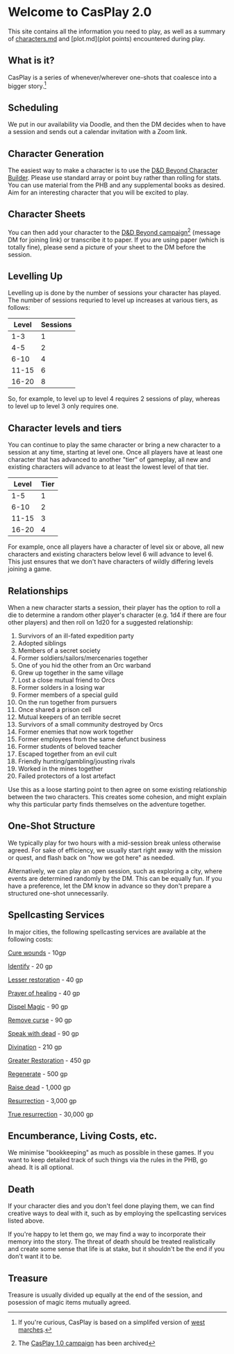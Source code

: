 # Welcome to CasPlay 2.0

This site contains all the information you need to play, as well as a summary of [characters.md](characters) and [plot.md](plot points) encountered during play.

## What is it?

CasPlay is a series of whenever/wherever one-shots that coalesce into a bigger story.[^1] 

## Scheduling
We put in our availability via Doodle, and then the DM decides when to have a session and sends out a calendar invitation with a Zoom link.

## Character Generation
The easiest way to make a character is to use the [D&D Beyond Character Builder](https://www.dndbeyond.com/characters/builder). Please use standard array or point buy rather than rolling for stats. You can use material from the PHB and any supplemental books as desired. Aim for an interesting character that you will be excited to play.

## Character Sheets
You can then add your character to the [D&D Beyond campaign](https://www.dndbeyond.com/campaigns/3121548)[^2] (message DM for joining link) or transcribe it to paper. If you are using paper (which is totally fine), please send a picture of your sheet to the DM before the session.

## Levelling Up
Levelling up is done by the number of sessions your character has played. The number of sessions requried to level up increases at various tiers, as follows:

| Level | Sessions |
|-------|----------|
| 1-3   | 1        |
| 4-5   | 2        |
| 6-10  | 4        |
| 11-15 | 6        |
| 16-20 | 8        |

So, for example, to level up to level 4 requires 2 sessions of play, whereas to level up to level 3 only requires one.

## Character levels and tiers
You can continue to play the same character or bring a new character to a session at any time, starting at level one. Once all players have at least one character that has advanced to another "tier" of gameplay, all new and existing characters will advance to at least the lowest level of that tier.

| Level | Tier     |
|-------|----------|
| 1-5   | 1        |
| 6-10  | 2        |
| 11-15 | 3        |
| 16-20 | 4        |

For example, once all players have a character of level six or above, all new characters and existing characters below level 6 will advance to level 6. This just ensures that we don't have characters of wildly differing levels joining a game.

## Relationships

When a new character starts a session, their player has the option to roll a die to determine a random other player's character (e.g. 1d4 if there are four other players) and then roll on 1d20 for a suggested relationship:

1.  Survivors of an ill-fated expedition party
2.  Adopted siblings
3.  Members of a secret society
4.  Former soldiers/sailors/mercenaries together
5.  One of you hid the other from an Orc warband
6.  Grew up together in the same village
7.  Lost a close mutual friend to Orcs
8.  Former solders in a losing war
9.  Former members of a special guild
10.  On the run together from pursuers
11.  Once shared a prison cell
12.  Mutual keepers of an terrible secret
13.  Survivors of a small community destroyed by Orcs
14.  Former enemies that now work together
15.  Former employees from the same defunct business
16.  Former students of beloved teacher
17.  Escaped together from an evil cult
18.  Friendly hunting/gambling/jousting rivals
19.  Worked in the mines together
20.  Failed protectors of a lost artefact

Use this as a loose starting point to then agree on some existing relationship between the two characters. This creates some cohesion, and might explain why this particular party finds themselves on the adventure together.

## One-Shot Structure
We typically play for two hours with a mid-session break unless otherwise agreed. For sake of efficiency, we usually start right away with the mission or quest, and flash back on "how we got here" as needed.

Alternatively, we can play an open session, such as exploring a city, where events are determined randomly by the DM. This can be equally fun. If you have a preference, let the DM know in advance so they don't prepare a structured one-shot unnecessarily.

## Spellcasting Services
In major cities, the following spellcasting services are available at the following costs:

[Cure wounds](https://roll20.net/compendium/dnd5e/Cure%20Wounds#h-Cure%20Wounds) - 10gp

[Identify](https://roll20.net/compendium/dnd5e/Identify#content) - 20 gp

[Lesser restoration](https://roll20.net/compendium/dnd5e/Lesser%20Restoration#h-Lesser%20Restoration) - 40 gp

[Prayer of healing](https://roll20.net/compendium/dnd5e/Prayer%20of%20Healing#h-Prayer%20of%20Healing) - 40 gp

[Dispel Magic](https://roll20.net/compendium/dnd5e/Dispel%20Magic#h-Dispel%20Magic) - 90 gp

[Remove curse](https://roll20.net/compendium/dnd5e/Remove%20Curse#h-Remove%20Curse) - 90 gp

[Speak with dead](https://roll20.net/compendium/dnd5e/Speak%20with%20Dead#h-Speak%20with%20Dead) - 90 gp

[Divination](https://roll20.net/compendium/dnd5e/Spells:Divination#content) - 210 gp

[Greater Restoration](https://roll20.net/compendium/dnd5e/Greater%20Restoration#h-Greater%20Restoration) - 450 gp

[Regenerate](https://roll20.net/compendium/dnd5e/Regenerate#content) - 500 gp

[Raise dead](https://roll20.net/compendium/dnd5e/Raise%20Dead#h-Raise%20Dead) - 1,000 gp

[Resurrection](https://roll20.net/compendium/dnd5e/Resurrection#h-Resurrection) - 3,000 gp

[True resurrection](https://roll20.net/compendium/dnd5e/True%20Resurrection#h-True%20Resurrection) - 30,000 gp

## Encumberance, Living Costs, etc.
We minimise "bookkeeping" as much as possible in these games. If you want to keep detailed track of such things via the rules in the PHB, go ahead. It is all optional.

## Death
If your character dies and you don't feel done playing them, we can find creative ways to deal with it, such as by employing the spellcasting services listed above. 

If you're happy to let them go, we may find a way to incorporate their memory into the story. The threat of death should be treated realistically and create some sense that life is at stake, but it shouldn't be the end if you don't want it to be.

## Treasure
Treasure is usually divided up equally at the end of the session, and posession of magic items mutually agreed. 

[^1]: If you're curious, CasPlay is based on a simplifed version of [west marches](https://arsludi.lamemage.com/index.php/78/grand-experiments-west-marches/).
[^2]: The [CasPlay 1.0 campaign](https://www.dndbeyond.com/campaigns/561817) has been archived